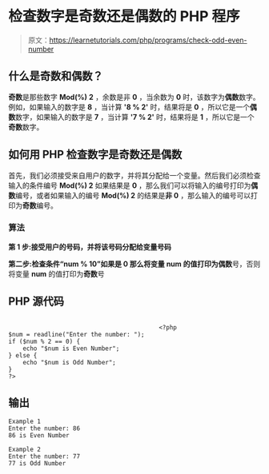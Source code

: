 # 检查数字是奇数还是偶数的 PHP 程序

> 原文：<https://learnetutorials.com/php/programs/check-odd-even-number>

## 什么是奇数和偶数？

**奇数**是那些数字 **Mod(%)** **2** ，余数是非 **0** ，当余数为 **0** 时，该数字为**偶数**数字。例如，如果输入的数字是 **8** ，当计算 **'8 % 2'** 时，结果将是 **0** ，所以它是一个**偶数**数字，如果输入的数字是 **7** ，当计算 **'7 % 2'** 时，结果将是 **1** ，所以它是一个**奇数**数字。

## 如何用 PHP 检查数字是奇数还是偶数

首先，我们必须接受来自用户的数字，并将其分配给一个变量。然后我们必须检查输入的条件编号 **Mod(%) 2** 如果结果是 **0** ，那么我们可以将输入的编号打印为**偶数**编号，或者如果输入的编号 **Mod(%) 2** 的结果是**非 0** ，那么输入的编号可以打印为**奇数**编号。

### 算法

**第 1 步:**接受用户的号码，并将该号码分配给变量**号码**

**第二步:**检查条件**“num % 10”**如果是 **0** 那么将变量 num 的值打印为**偶数**号，否则将变量 **num** 的值打印为**奇数**号

## PHP 源代码

```

                                          <?php
$num = readline("Enter the number: ");
if ($num % 2 == 0) {
    echo "$num is Even Number";
} else {
    echo "$num is Odd Number";
}
?>

```

## 输出

```
Example 1
Enter the number: 86
86 is Even Number

Example 2
Enter the number: 77
77 is Odd Number
```